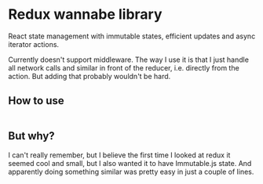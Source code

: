 # Redux wannabe library
React state management with immutable states, efficient updates and async iterator actions.

Currently doesn't support middleware. The way I use it is that I just handle all network calls and similar in front of the reducer, i.e. directly from the action. But adding that probably wouldn't be hard.

## How to use
```javascript
```

## But why?
I can't really remember, but I believe the first time I looked at redux it seemed cool and small, but I also wanted it to have Immutable.js state. And apparently doing something similar was pretty easy in just a couple of lines.
